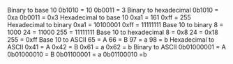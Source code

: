 Binary to base 10
0b1010 = 10
0b0011 = 3
Binary to hexadecimal
0b1010 = 0xa
0b0011 = 0x3
Hexadecimal to base 10
0xa1 = 161
0xff = 255
Hexadecimal to binary
0xa1 = 10100001
0xff = 11111111
Base 10 to binary
8 = 1000
24 = 11000
255 = 11111111
Base 10 to hexadecimal
8 = 0x8
24 = 0x18
255 = 0xff
Base 10 to ASCII
65 = A
66 = B
97 = a
98 = b
Hexadecimal to ASCII
0x41 = A
0x42 = B
0x61 = a
0x62 = b
Binary to ASCII
0b01000001 = A
0b01000010 = B
0b01100001 = a
0b01100010 =b
